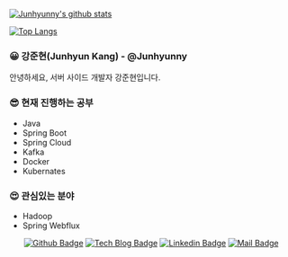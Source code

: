 
[![Junhyunny's github stats](https://github-readme-stats.vercel.app/api?username=Junhyunny)](https://github.com/Junhyunny)

[![Top Langs](https://github-readme-stats.vercel.app/api/top-langs/?username=Junhyunny&hide=Jupyter%20Notebook&layout=compact)](https://github.com/anuraghazra/github-readme-stats)

### 😀 강준현(Junhyun Kang) - @Junhyunny
안녕하세요, 서버 사이드 개발자 강준현입니다.

### 😎 현재 진행하는 공부
- Java
- Spring Boot
- Spring Cloud
- Kafka
- Docker
- Kubernates

### 😍 관심있는 분야
- Hadoop
- Spring Webflux

<div align=center>
    
[![Github Badge](http://img.shields.io/badge/-Github-black?style=flat-square&logo=github&link=https://github.com/dydtjr1128/)](https://github.com/Junhyunny/) 
[![Tech Blog Badge](http://img.shields.io/badge/-Tech%20blog-black?style=flat-square&logo=github&link=https://dydtjr1128.github.io/)](https://junhyunny.github.io/)
[![Linkedin Badge](https://img.shields.io/badge/-LinkedIn-blue?style=flat-square&logo=Linkedin&logoColor=white&link=https://www.linkedin.com/in/%EC%A4%80%ED%98%84-%EA%B0%95-32b972201/)](https://www.linkedin.com/in/%EC%A4%80%ED%98%84-%EA%B0%95-32b972201/) 
[![Mail Badge](https://img.shields.io/badge/-Mail-d14836?style=flat-square&logo=Mail&logoColor=white&link=mailto:kang3966@naver.com)](mailto:kang3966@naver.com)

</div>